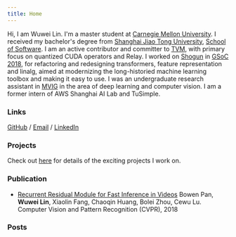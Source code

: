 ```yaml
---
title: Home
---
```


Hi, I am Wuwei Lin. 
I'm a master student at [Carnegie Mellon University](https://cmu.edu/).
I received my bachelor's degree from [Shanghai Jiao Tong University](http://en.sjtu.edu.cn), [School of Software](http://en.se.sjtu.edu.cn).
I am an active contributor and committer to [TVM](https://tvm.ai), with primary focus on quantized CUDA operators and Relay.
I worked on [Shogun](http://shogun.ml) in [GSoC 2018](https://summerofcode.withgoogle.com/projects/6031654070517760/), for
refactoring and redesigning transformers, feature representation and linalg, aimed at modernizing the long-historied machine learning toolbox and making it easy to use.
I was an undergraduate research assistant in [MVIG](https://www.mvig.org) in the area of deep learning and computer vision.
I am a former intern of AWS Shanghai AI Lab and TuSimple.

### Links
[GitHub](https://github.com/vinx13) / [Email](mailto:wuwei@apache.org) / [LinkedIn](https://www.linkedin.com/in/wuwei-lin/)

### Projects
Check out [here](/project) for details of the exciting projects I work on.

### Publication
* [Recurrent Residual Module for Fast Inference in Videos](http://openaccess.thecvf.com/content_cvpr_2018/papers/Pan_Recurrent_Residual_Module_CVPR_2018_paper.pdf)
Bowen Pan, **Wuwei Lin**, Xiaolin Fang, Chaoqin Huang, Bolei Zhou, Cewu Lu. 
Computer Vision and Pattern Recognition (CVPR), 2018 

### Posts

